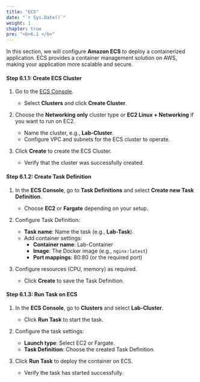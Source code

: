 ```yaml
---
title: "ECS"
date: "`r Sys.Date()`"
weight: 1
chapter: true
pre: "<b>6.1 </b>"
---
```


In this section, we will configure **Amazon ECS** to deploy a containerized application. ECS provides a container management solution on AWS, making your application more scalable and secure.

#### Step 6.1.1: Create ECS Cluster

1. Go to the [ECS Console](https://console.aws.amazon.com/ecs).
   - Select **Clusters** and click **Create Cluster**.

2. Choose the **Networking only** cluster type or **EC2 Linux + Networking** if you want to run on EC2.
   - Name the cluster, e.g., **Lab-Cluster**.
   - Configure VPC and subnets for the ECS cluster to operate.

3. Click **Create** to create the ECS Cluster.
   - Verify that the cluster was successfully created.

#### Step 6.1.2: Create Task Definition

1. In the **ECS Console**, go to **Task Definitions** and select **Create new Task Definition**.
   - Choose **EC2** or **Fargate** depending on your setup.

2. Configure Task Definition:
   - **Task name**: Name the task (e.g., **Lab-Task**).
   - Add container settings:
      + **Container name**: Lab-Container
      + **Image**: The Docker image (e.g., `nginx:latest`)
      + **Port mappings**: 80:80 (or the required port)

3. Configure resources (CPU, memory) as required.
   - Click **Create** to save the Task Definition.

#### Step 6.1.3: Run Task on ECS

1. In the **ECS Console**, go to **Clusters** and select **Lab-Cluster**.
   - Click **Run Task** to start the task.

2. Configure the task settings:
   - **Launch type**: Select EC2 or Fargate.
   - **Task Definition**: Choose the created Task Definition.

3. Click **Run Task** to deploy the container on ECS.
   - Verify the task has started successfully.
